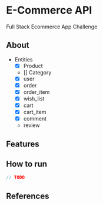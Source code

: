 # E-Commerce API
Full Stack Ecommerce App Challenge

## About
- Entities
    - [x] Product
    - [] Category
    - [x] user
    - [x] order
    - [x] order_item
    - [x] wish_list
    - [x] cart
    - [x] cart_item
    - [x] comment
    - review

## Features

## How to run
```js
// TODO
```

## References